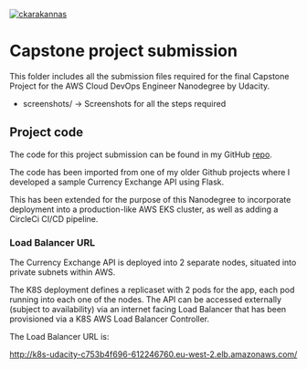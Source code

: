[![ckarakannas](https://circleci.com/gh/ckarakannas/udacity-cloud-devops-capstone.svg?style=svg)](https://circleci.com/gh/ckarakannas/udacity-cloud-devops-capstone)

# Capstone project submission

This folder includes all the submission files required for the final Capstone Project for the AWS Cloud DevOps Engineer Nanodegree by Udacity.

- screenshots/ -> Screenshots for all the steps required

## Project code

The code for this project submission can be found in my GitHub [repo](https://github.com/ckarakannas/udacity-cloud-devops-capstone).

The code has been imported from one of my older Github projects where I developed a sample Currency Exchange API using Flask.

This has been extended for the purpose of this Nanodegree to incorporate deployment into a production-like AWS EKS cluster, as well as adding a CircleCi CI/CD pipeline.

### Load Balancer URL

The Currency Exchange API is deployed into 2 separate nodes, situated into private subnets within AWS.

The K8S deployment defines a replicaset with 2 pods for the app, each pod running into each one of the nodes. The API can be accessed externally (subject to availability) via an internet facing Load Balancer that has been provisioned via a K8S AWS Load Balancer Controller.

The Load Balancer URL is:

http://k8s-udacity-c753b4f696-612246760.eu-west-2.elb.amazonaws.com/